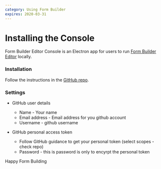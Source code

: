```yaml
---
category: Using Form Builder
expires: 2020-03-31
---
```

 
# Installing the Console
 
Form Builder Editor Console is an Electron app for users to run [Form Builder Editor](https://github.com/ministryofjustice/fb-editor-node) locally.
 
### Installation
Follow the instructions in the [GitHub repo](https://github.com/ministryofjustice/fb-editor-console-electron#fb-editor-console-electron).
 
### Settings
+ GitHub user details
   - Name - Your name
   - Email address - Email address for you github account
   - Username - github username
 
+ GitHub personal access token
   - Follow GitHub guidance to get your personal token (select scopes - check repo)
   - Password - this is password is only to encyrpt the personal token
  
Happy Form Building
